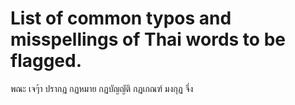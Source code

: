 # List of common typos and misspellings of Thai words to be flagged.

พณะ
เจๆ้า
ปรากฎ
กฏหมาย
กฏบัญญัติ
กฏเกณฑ์
มงกุฏ
จึ่ง
